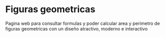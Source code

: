 # Figuras geometricas 
Pagina web para consultar formulas y poder calcular area y perimetro de figuras geometricas con un diseño atractivo, moderno e interactivo
